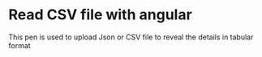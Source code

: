 # Read CSV file with angular

This pen is used to upload Json or CSV file to reveal the details in tabular format


